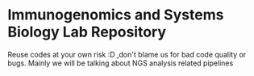 # Immunogenomics and Systems Biology Lab Repository
Reuse codes at your own risk :D ,don't blame us for bad code quality or bugs.
Mainly we will be talking about NGS analysis related pipelines

